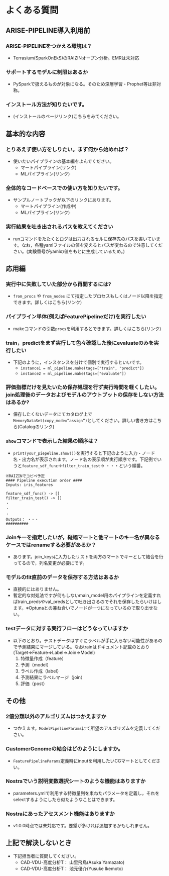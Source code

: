 # よくある質問

## ARISE-PIPELINE導入利用前 
### ARISE-PIPELINEをつかえる環境は？
-  Terrasium(SparkOnEkS)のRAIZINオープン分析。EMRは未対応
### サポートするモデルに制限はあるか
- PySparkで扱えるものが対象になる。そのため深層学習・Prophet等は非対称。
### インストール方法が知りたいです。
- (インストールのページリンク)こちらをみてください。

## 基本的な内容
### とりあえず使い方をしりたい。まず何から始めれば？
- 使いたいパイプラインの基本編をよんでください。
  - マートパイプライン(リンク)
  - MLパイプライン(リンク)
  
### 全体的なコードベースでの使い方を知りたいです。
- サンプルノートブックが以下のリンクにあります。
  - マートパイプライン(作成中)
  - MLパイプライン(リンク)

### 実行結果を吐き出されるパスを教えてください
- runコマンドをたたくとログは出力されるセルに保存先のパスを書いています。なお，各種yamlファイルの値を変えるとパスが変わるので注意してください。(実験番号がyamlの値をもとに生成しているため。)

## 応用編
### 実行中に失敗していた部分から再開するには?
- `from_procs` や `from_nodes` にて指定したプロセスもしくはノード以降を指定できます。詳しくはこちら(リンク)

### パイプライン単体(例えばFeaturePipelineだけ)を実行したい
- makeコマンドの引数`procs`を利用するとできます。詳しくはこちら(リンク)

### train，predictをまず実行して色々確認した後にevaluateのみを実行したい
- 下記のように，インスタンスを分けて個別で実行するといいです。
  - `instance1 = ml_pipeline.make(tags=["train", "predict"])`
  - `instance2 = ml_pipeline.make(tags=["evaluate"])`
  
### 評価指標だけを見たいため保存処理を行ず実行時間を軽くしたい。join処理後のデータおよびモデルのアウトプットの保存をしない方法はあるか?
- 保存したくないデータにてカタログ上で`MemoryDataSet(copy_mode=”assign”)`としてください。詳しい書き方はこちら(Catalogのリンク)
  
### `show`コマンドで表示した結果の順序は？
- `print(your_piepeline.show())`を実行すると下記のように入力・ノード名・出力名が表示されます。ノード名の表示順が実行順序です。下記例でいうと`feature_sdf_func`->`filter_train_test`-> ・・・という順番。
```
※RAIZINでコピペ予定
#### Pipeline execution order ####
Inputs: iris_features

feature_sdf_func() -> []
filter_train_test() -> []
・
・
・
Outputs： ・・・
##########
```
  
### Joinキーを指定したいが，縦幅マートと他マートのキー名が異なるケースではrenameする必要があるか？
- あります。join_keysに入力したリストを両方のマートでキーとして結合を行ってるので，列名変更が必要にです。

### モデルのfit直前のデータを保存する方法はあるか
- 直接的にはありません。
- 暫定的な対処法ですが何もしないmain_model用のパイプラインを定義すればtrain_predsやval_predsとして吐き出さるのでそれを保存したらいけはします。※Optunaとの兼ね合いでノードが一つになっているので取り出せない。
### testデータに対する実行フローはどうなっていますか
- 以下のとおり。テストデータはすぐにラベルが手に入らない可能性があるので予測結果にマージしている。なおtrainはドキュメント記載のとおり(Target⇒Feature⇒Label⇒Join⇒Model)
  1. 特徴量作成（feature）
  2. 予測（model）
  3. ラベル作成（label）
  4. 予測結果にラベルマージ（join）
  5. 評価（post）

## その他
### 2値分類以外のアルゴリズムはつかえますか
- つかえます。`ModelPipelineParams`にて所望のアルゴリズムを定義してください。
  
### CustomerGenomeの結合はどのようにしますか。
- `FeaturePipelineParams`定義時にinputを利用したいCGマートとしてください。
  
### Nostraでいう説明変数選択シートのような機能はありますか
- parameters.ymlで利用する特徴量列を束ねたパラメータを定義し，それをselectするようにしたら似たようなことはできます。
  
### Nostraにあったアセスメント機能はありますか
- v1.0.0時点では未対応です。要望が多ければ追加するかもしれません。
  
## 上記で解決しないとき
- 下記担当者に質問してください。
  - CAD-VDU-高度分析T： 山里飛鳥(Asuka Yamazato)
  - CAD-VDU-高度分析T： 池元優介(Yusuke Ikemoto)
